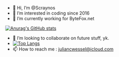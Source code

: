 - 👋 Hi, I’m @Scraynos
- 👀 I’m interested in coding since 2016
- 🌱 I’m currently working for ByteFox.net

[![Anurag's GitHub stats](https://github-readme-stats.vercel.app/api?username=scraynos&show_icons=true&theme=radical)](https://github.com/anuraghazra/github-readme-stats)

- 💞️ I’m looking to collaborate on future stuff, yk.
- [![Top Langs](https://github-readme-stats.vercel.app/api/top-langs/?username=scraynos)](https://github.com/anuraghazra/github-readme-stats)
- 📫 How to reach me : juliancwessel@icloud.com
<!---
Scraynos/Scraynos is a ✨ special ✨ repository because its `README.md` (this file) appears on your GitHub profile.
You can click the Preview link to take a look at your changes.
--->
